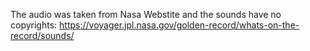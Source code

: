 The audio was taken from Nasa Webstite
and the sounds have no copyrights:
https://voyager.jpl.nasa.gov/golden-record/whats-on-the-record/sounds/